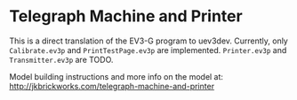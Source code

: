 Telegraph Machine and Printer
=============================

This is a direct translation of the EV3-G program to uev3dev. Currently, only
`Calibrate.ev3p` and `PrintTestPage.ev3p` are implemented. `Printer.ev3p` and
`Transmitter.ev3p` are TODO.

Model building instructions and more info on the model at:
<http://jkbrickworks.com/telegraph-machine-and-printer>

